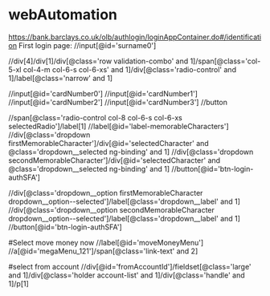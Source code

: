 # webAutomation

https://bank.barclays.co.uk/olb/authlogin/loginAppContainer.do#/identification
First login page:
//input[@id='surname0']

//div[4]/div[1]/div[@class='row validation-combo' and 1]/span[@class='col-5-xl col-4-m col-6-s col-6-xs' and 1]/div[@class='radio-control' and 1]/label[@class='narrow' and 1]

//input[@id='cardNumber0']
//input[@id='cardNumber1']
//input[@id='cardNumber2']
//input[@id='cardNumber3']
//button


//span[@class='radio-control col-8 col-6-s col-6-xs selectedRadio']/label[1]
//label[@id='label-memorableCharacters']
//div[@class='dropdown firstMemorableCharacter']/div[@id='selectedCharacter' and @class='dropdown__selected ng-binding' and 1]
//div[@class='dropdown secondMemorableCharacter']/div[@id='selectedCharacter' and @class='dropdown__selected ng-binding' and 1]
//button[@id='btn-login-authSFA']

//div[@class='dropdown__option firstMemorableCharacter dropdown__option--selected']/label[@class='dropdown__label' and 1]
//div[@class='dropdown__option secondMemorableCharacter dropdown__option--selected']/label[@class='dropdown__label' and 1]
//button[@id='btn-login-authSFA']

#Select move money now
//label[@id='moveMoneyMenu']
//a[@id='megaMenu_121']/span[@class='link-text' and 2]

#select from account
//div[@id='fromAccountId']/fieldset[@class='large' and 1]/div[@class='holder account-list' and 1]/div[@class='handle' and 1]/p[1]
